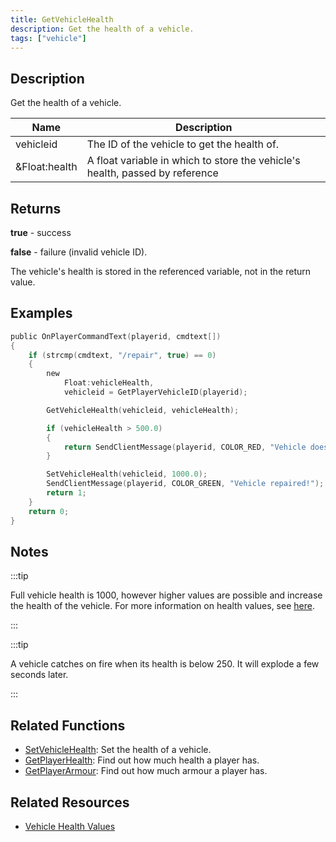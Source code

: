 ```yaml
---
title: GetVehicleHealth
description: Get the health of a vehicle.
tags: ["vehicle"]
---
```


## Description

Get the health of a vehicle.

| Name          | Description                                                                  |
| ------------- | ---------------------------------------------------------------------------- |
| vehicleid     | The ID of the vehicle to get the health of.                                  |
| &Float:health | A float variable in which to store the vehicle's health, passed by reference |

## Returns

**true** - success

**false** - failure (invalid vehicle ID).

The vehicle's health is stored in the referenced variable, not in the return value.

## Examples

```c
public OnPlayerCommandText(playerid, cmdtext[])
{
    if (strcmp(cmdtext, "/repair", true) == 0)
    {
        new
            Float:vehicleHealth,
            vehicleid = GetPlayerVehicleID(playerid);

        GetVehicleHealth(vehicleid, vehicleHealth);

        if (vehicleHealth > 500.0)
        {
            return SendClientMessage(playerid, COLOR_RED, "Vehicle doesn't need repairing!");
        }

        SetVehicleHealth(vehicleid, 1000.0);
        SendClientMessage(playerid, COLOR_GREEN, "Vehicle repaired!");
        return 1;
    }
    return 0;
}
```

## Notes

:::tip

Full vehicle health is 1000, however higher values are possible and increase the health of the vehicle. For more information on health values, see [here](../resources/vehiclehealth).

:::

:::tip

A vehicle catches on fire when its health is below 250. It will explode a few seconds later.

:::

## Related Functions

- [SetVehicleHealth](SetVehicleHealth): Set the health of a vehicle.
- [GetPlayerHealth](GetPlayerHealth): Find out how much health a player has.
- [GetPlayerArmour](GetPlayerArmour): Find out how much armour a player has.

## Related Resources

- [Vehicle Health Values](../resources/vehiclehealth)
